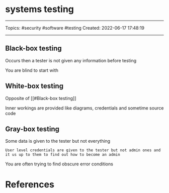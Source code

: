# systems testing
---
Topics: #security #software #testing
Created: 2022-06-17 17:48:19

---

## Black-box testing

Occurs then a tester is not given any information before testing

You are blind to start with

## White-box testing

Opposite of [[#Black-box testing]]

Inner workings are provided like diagrams, credentials and sometime source code

## Gray-box testing

Some data is given to the tester but not everything

```ad-example
User level credentials are given to the tester but not admin ones and it us up to them to find out how to become an admin
```

You are often trying to find obscure error conditions

# References
